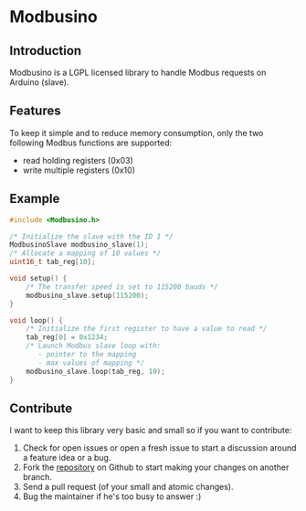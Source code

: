 Modbusino
=========

Introduction
------------

Modbusino is a LGPL licensed library to handle Modbus requests on Arduino
(slave).


Features
--------

To keep it simple and to reduce memory consumption, only the two following
Modbus functions are supported:

* read holding registers (0x03)
* write multiple registers (0x10)

Example
-------

```c
#include <Modbusino.h>

/* Initialize the slave with the ID 1 */
ModbusinoSlave modbusino_slave(1);
/* Allocate a mapping of 10 values */
uint16_t tab_reg[10];

void setup() {
    /* The transfer speed is set to 115200 bauds */
    modbusino_slave.setup(115200);
}

void loop() {
    /* Initialize the first register to have a value to read */
    tab_reg[0] = 0x1234;
    /* Launch Modbus slave loop with:
       - pointer to the mapping
       - max values of mapping */
    modbusino_slave.loop(tab_reg, 10);
}
```

Contribute
----------

I want to keep this library very basic and small so if you want to contribute:

1. Check for open issues or open a fresh issue to start a discussion around a feature idea or a bug.
2. Fork the [repository](https://github.com/stephane/modbusino/) on Github to start making your changes on another
   branch.
3. Send a pull request (of your small and atomic changes).
4. Bug the maintainer if he's too busy to answer :)

